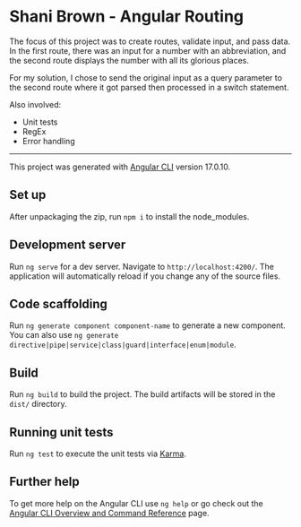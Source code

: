 # Shani Brown - Angular Routing

The focus of this project was to create routes, validate input, and pass data. In the first route, there was an input for a number with an abbreviation, and the second route displays the number with all its glorious places.

For my solution, I chose to send the original input as a query parameter to the second route where it got parsed then processed in a switch statement.

Also involved:
- Unit tests
- RegEx
- Error handling

----

This project was generated with [Angular CLI](https://github.com/angular/angular-cli) version 17.0.10.

## Set up

After unpackaging the zip, run `npm i` to install the node_modules.

## Development server

Run `ng serve` for a dev server. Navigate to `http://localhost:4200/`. The application will automatically reload if you change any of the source files.

## Code scaffolding

Run `ng generate component component-name` to generate a new component. You can also use `ng generate directive|pipe|service|class|guard|interface|enum|module`.

## Build

Run `ng build` to build the project. The build artifacts will be stored in the `dist/` directory.

## Running unit tests

Run `ng test` to execute the unit tests via [Karma](https://karma-runner.github.io).

## Further help

To get more help on the Angular CLI use `ng help` or go check out the [Angular CLI Overview and Command Reference](https://angular.io/cli) page.
